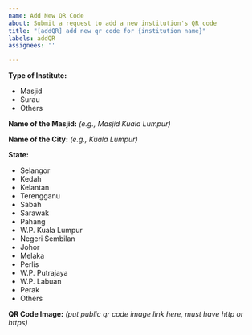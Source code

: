 ```yaml
---
name: Add New QR Code
about: Submit a request to add a new institution's QR code
title: "[addQR] add new qr code for {institution name}"
labels: addQR
assignees: ''

---
```


**Type of Institute:**
- Masjid
- Surau
- Others

**Name of the Masjid:**
_(e.g., Masjid Kuala Lumpur)_

**Name of the City:**
_(e.g., Kuala Lumpur)_

**State:**
- Selangor
- Kedah
- Kelantan
- Terengganu
- Sabah
- Sarawak
- Pahang
- W.P. Kuala Lumpur
- Negeri Sembilan
- Johor
- Melaka
- Perlis
- W.P. Putrajaya
- W.P. Labuan
- Perak
- Others

**QR Code Image:**
_(put public qr code image link here, must have http or https)_
